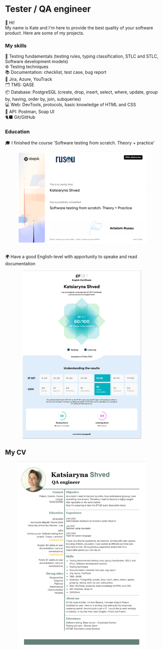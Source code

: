 # Tester / QA engineer
<p>👋 Hi! 
<br>My name is Kate and I'm here to provide the best quality of your software product. Here are some of my projects. </p>

### My skills 
<p>📖 Testing fundamentals (testing rules, typing classification, STLC and STLC, Software development models)
<br>⚙️ Testing techniques
<br>📚 Documentation: checklist, test case, bug report
<br>🐞 Jira, Azure, YouTrack
<br>🗂️ TMS: QASE
<br>📦 Database: PostgreSQL (create, drop, insert, select, where, update, group by, having, order by, join, subqueries)	
<br>💻 Web: DevTools, protocols, basic knowledge of HTML and CSS
<br>🔗 API: Postman, Soap UI
<br>🐈‍⬛ Git/GitHub</p>


### Education
<p>🎓 I finished the course 'Software testing from scratch. Theory + practice'</p>
<div align="center"><img height="300" src="Certificate_Rusau_distinction.png"  /></div><br>
<p>🌍 Have a good English-level with apportunity to speake and read documentation</p>
<div align="center"><img height="550" src="Certification_EFSET.png"  /></div>


## My CV

<div align="center">
  <img height="600" src="CV_GitHub.png"  />
</div>
